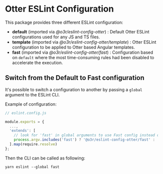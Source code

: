 # Otter ESLint Configuration

This package provides three different ESLint configuration:

- **default** (imported via *@o3r/eslint-config-otter*) : Default Otter ESLint configurations used for any JS and TS files.
- **template** (imported via *@o3r/eslint-config-otter/template*) : Otter ESLint configuration to be applied to Otter based Angular templates.
- **fast** (imported via *@o3r/eslint-config-otter/fast*) : Configuration based on `default` where the most time-consuming rules had been disabled to accelerate the execution.

## Switch from the Default to Fast configuration

It's possible to switch a configuration to another by passing a `global` argument to the ESLint CLI.

Example of configuration:

```javascript
// eslint.config.js

module.exports = {
  ...,
  'extends': [
    // look for 'fast' in global arguments to use Fast config instead of Default
    process.argv.includes('fast') ? '@o3r/eslint-config-otter/fast' : '@o3r/eslint-config-otter'
  ].map(require.resolve)
};
```

Then the CLI can be called as following:

```shell
yarn eslint --global fast
```
